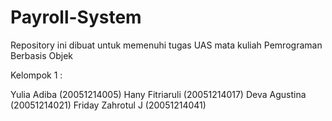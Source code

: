 # Payroll-System
Repository ini dibuat untuk memenuhi tugas UAS mata kuliah Pemrograman Berbasis Objek

Kelompok 1 :

Yulia Adiba (20051214005)
Hany Fitriaruli (20051214017)
Deva Agustina (20051214021)
Friday Zahrotul J (20051214041)
